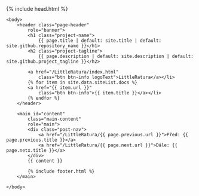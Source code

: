 <!DOCTYPE html>
<html lang="{{ site.lang | default: "cs-CZ" }}">
    {% include head.html %}

    <body>
        <header class="page-header"
            role="banner">
            <h1 class="project-name">
                {{ page.title | default: site.title | default: site.github.repository_name }}</h1>
            <h2 class="project-tagline">
                {{ page.description | default: site.description | default: site.github.project_tagline }}</h2>

            <a href="/LittleRatura/index.html"
                class="btn btn-info logoText">LittleRatura</a></li>
            {% for item in site.data.siteList.docs %}
            <a href="{{ item.url }}"
                class="btn btn-info">{{ item.title }}</a></li>
            {% endfor %}
        </header>

        <main id="content"
            class="main-content"
            role="main">
            <div class="post-nav">
                <a href="/LittleRatura/{{ page.previous.url }}">Před: {{ page.previous.title }}</a>
                <a href="/LittleRatura/{{ page.next.url }}">Dále: {{ page.netx.title }}</a>
            </div>
            {{ content }}

            {% include footer.html %}
        </main>

    </body>

</html>